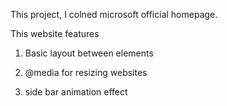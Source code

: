 This project, I colned microsoft official homepage.

This website features

1. Basic layout between elements

2. @media for resizing websites

3. side bar animation effect 
